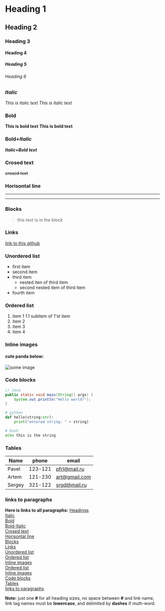 <!-- THIS IS JUST A COMMENT -->
# Heading 1
## Heading 2
### Heading 3
#### Heading 4
##### Heading 5
###### Heading 6

### *Italic*
*This is italic text*
_This is italic text_

### Bold
**This is bold text**
__This is bold text__

### Bold+*Italic*

***Italic+Bold text***

### Crosed text
~~crosed text~~

### Horisontal line

___

---

### Blocks
>this
>text
>is in
>the
>block

### Links
[link to this github](https://github.com/myPar)

### Unordered list
* first item
* second item
* third item
    * nested iten of third item
    * second nested item of third item
* fourth item

### Ordered list
1. item 1
    1.1 subitem of 1'st item
1. item 2
1. item 3
1. item 4

### Inline images
#### cute panda below:
![some image](https://i.ibb.co/sFT08Z9/panda.jpg)

### Code blocks
``` java
// Java
public static void main(String[] args) {
    System.out.println("Hello world!");
}
```
``` python
# python
def hello(string:str):
    print("entered string: " + string)
```

``` bash
# bash
echo this is the string
```

### Tables

| Name | phone | email |
| ---- | ----- | ----- |
| Pavel | 123-121 |pfrl@mail.ru |
| Artem | 121-230 | art@gmail.com |
| Sergey | 321-122 | srgd@mail.ru |

### links to paragraphs
**Here is links to all paragraphs:**
[Headings](#heading-1)  
[Italic](#italic)  
[Bold](#bold)  
[Bold-Italic](#bolditalic)  
[Crosed text](#crosed-text)  
[Horisontal line](#horisontal-line)  
[Blocks](#blocks)  
[Links](#links)  
[Unordered list](#unordered-list)  
[Ordered list](#ordered-list)  
[Inline images](#inline-images)  
[Ordered list](#ordered-list)  
[Inline images](#inline-images)  
[Code blocks](#code-blocks)  
[Tables](#tables)  
[links to paragraphs](#links-to-paragraphs)  

__Note:__ just one **#** for all heading sizes, no space between **#** and link name, link tag names must be **lowercase**, and delimited by **dashes** if multi-word.
